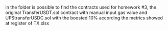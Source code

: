 in the folder is possible to find the contracts used for homework #3, the original TransferUSDT.sol contract with manual input gas value and UPStransferUSDC.sol with the boosted 10% according the metrics showed at register of TX.xlsx
